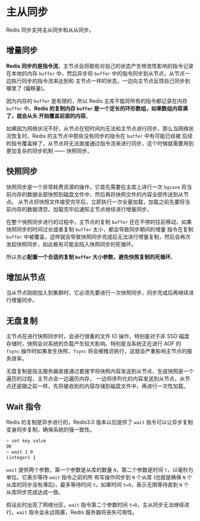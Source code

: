 # 主从同步
Redis 同步支持主从同步和从从同步。

## 增量同步
**Redis 同步的是指令流**，主节点会将那些对自己的状态产生修改性影响的指令记录在本地的内存 `buffer` 中，然后异步将 `buffer` 中的指令同步到从节点，从节点一边执行同步的指令流来达到和
主节点一样的状态，一边向主节点反馈自己同步到哪里了 (偏移量)。

因为内存的 `buffer` 是有限的，所以 Redis 主库不能将所有的指令都记录在内存 `buffer` 中。**Redis 的复制内存 `buffer` 是一个定长的环形数组，如果数组内容满了，就会从头
开始覆盖前面的内容**。

如果因为网络状况不好，从节点在短时间内无法和主节点进行同步，那么当网络状况恢复时，Redis 的主节点中那些没有同步的指令在 `buffer` 中有可能已经被
后续的指令覆盖掉了，从节点将无法直接通过指令流来进行同步，这个时候就需要用到更加复杂的同步机制 —— 快照同步。

## 快照同步
快照同步是一个非常耗费资源的操作，它首先需要在主库上进行一次 `bgsave` 将当前内存的数据全部快照到磁盘文件中，然后再将快照文件的内容全部传送到从节点。
从节点将快照文件接受完毕后，立即执行一次全量加载，加载之前先要将当前内存的数据清空。加载完毕后通知主节点继续进行增量同步。

在整个快照同步进行的过程中，主节点的复制 `buffer` 还在不停的往前移动，如果快照同步的时间过长或者复制 `buffer` 太小，都会导致同步期间的增量
指令在复制 `buffer` 中被覆盖，这样就会导致快照同步完成后无法进行增量复制，然后会再次发起快照同步，如此极有可能会陷入快照同步的死循环。

所以务必**配置一个合适的复制 `buffer` 大小参数，避免快照复制的死循环**。

## 增加从节点
当从节点刚刚加入到集群时，它必须先要进行一次快照同步，同步完成后再继续进行增量同步。

## 无盘复制
主节点在进行快照同步时，会进行很重的文件 IO 操作，特别是对于非 SSD 磁盘存储时，快照会对系统的负载产生较大影响。特别是当系统正在进行
 AOF 的 `fsync` 操作时如果发生快照，`fsync` 将会被推迟执行，这就会严重影响主节点的服务效率。

无盘复制是指主服务器直接通过套接字将快照内容发送到从节点，生成快照是一个遍历的过程，主节点会一边遍历内存，
一边将序列化的内容发送到从节点，从节点还是跟之前一样，先将接收到的内容存储到磁盘文件中，再进行一次性加载。

## Wait 指令
Redis 的复制是异步进行的，Redis3.0 版本以后提供了 `wait` 指令可以让异步复制变身同步复制，确保系统的强一致性。
```sh
> set key value
OK
> wait 1 0
(integer) 1
```

`wait` 提供两个参数，第一个参数是从库的数量 `N`，第二个参数是时间 `t`，以毫秒为单位。它表示等待 `wait` 指令之前的所
有写操作同步到 `N` 个从库 (也就是确保 `N` 个从库的同步没有滞后)，最多等待时间 `t`。如果时间 `t=0`，表示无限等待直到 `N` 个从库同步完成达成一致。

假设此时出现了网络分区，`wait` 指令第二个参数时间 `t=0`，主从同步无法继续进行，`wait` 指令会永远阻塞，Redis 服务器将丧失可用性。